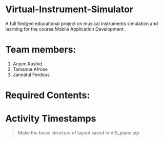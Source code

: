 # Virtual-Instrument-Simulator
A full fledged educational project on musical instruments simulation and learning for the course Mobile Application Development.

# Team members:
1. Anjum Rashid
2. Tamanna Afrose
3. Jannatul Ferdous

# Required Contents:
 
# Activity Timestamps

> Make the basic structure of layout saved in VIS_piano.zip

